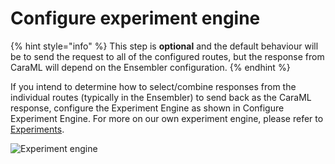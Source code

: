 # Configure experiment engine

{% hint style="info" %}
This step is **optional** and the default behaviour will be to send the request to all of the configured routes, but the response from CaraML will depend on the Ensembler configuration.
{% endhint %}

If you intend to determine how to select/combine responses from the individual routes (typically in the Ensembler) to send back as the CaraML response, configure the Experiment Engine as shown in Configure Experiment Engine. For more on our own experiment engine, please refer to [Experiments](../../experiments/).&#x20;

![Experiment engine](../../../.gitbook/assets/configure\_expriement\_engine.png)

